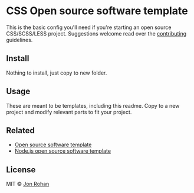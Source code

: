 # CSS Open source software template

This is the basic config you'll need if you're starting an open source CSS/SCSS/LESS project. Suggestions welcome read over the [contributing](/CONTRIBUTING.md) guidelines.

## Install

Nothing to install, just copy to new folder.

## Usage

These are meant to be templates, including this readme. Copy to a new project and modify relevant parts to fit your project.

## Related

* [Open source software template](https://github.com/jonrohan/oss-template)
* [Node.js open source software template](https://github.com/jonrohan/nodejs-oss-template)

## License

MIT &copy; [Jon Rohan](http://jonrohan.codes)
